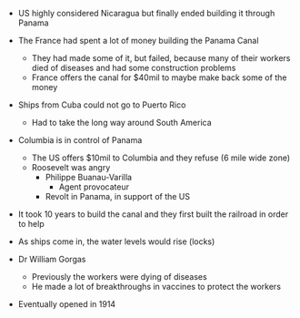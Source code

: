- US highly considered Nicaragua but finally ended building it through Panama
- The France had spent a lot of money building the Panama Canal
    - They had made some of it, but failed, because many of their workers died of diseases and had some construction problems
    - France offers the canal for $40mil to maybe make back some of the money
- Ships from Cuba could not go to Puerto Rico
    - Had to take the long way around South America
- Columbia is in control of Panama
    - The US offers $10mil to Columbia and they refuse (6 mile wide zone)
    - Roosevelt was angry
        - Philippe Buanau-Varilla
            - Agent provocateur
        - Revolt in Panama, in support of the US

- It took 10 years to build the canal and they first built the railroad in order to help
- As ships come in, the water levels would rise (locks)
- Dr William Gorgas
	- Previously the workers were dying of diseases
	- He made a lot of breakthroughs in vaccines to protect the workers
- Eventually opened in 1914